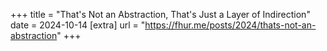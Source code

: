 +++
title = "That's Not an Abstraction, That's Just a Layer of Indirection"
date = 2024-10-14
[extra]
url = "https://fhur.me/posts/2024/thats-not-an-abstraction"
+++
